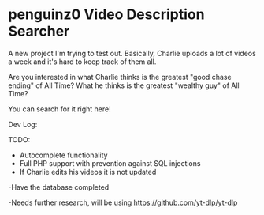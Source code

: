 # penguinz0 Video Description Searcher

A new project I'm trying to test out. Basically, Charlie uploads a lot of videos a week and it's hard to keep track of them all.

Are you interested in what Charlie thinks is the greatest "good chase ending" of All Time? What he thinks is the greatest "wealthy guy" of All Time?

You can search for it right here!

Dev Log:

TODO:
- Autocomplete functionality
- Full PHP support with prevention against SQL injections
- If Charlie edits his videos it is not updated

-Have the database completed

-Needs further research, will be using https://github.com/yt-dlp/yt-dlp
